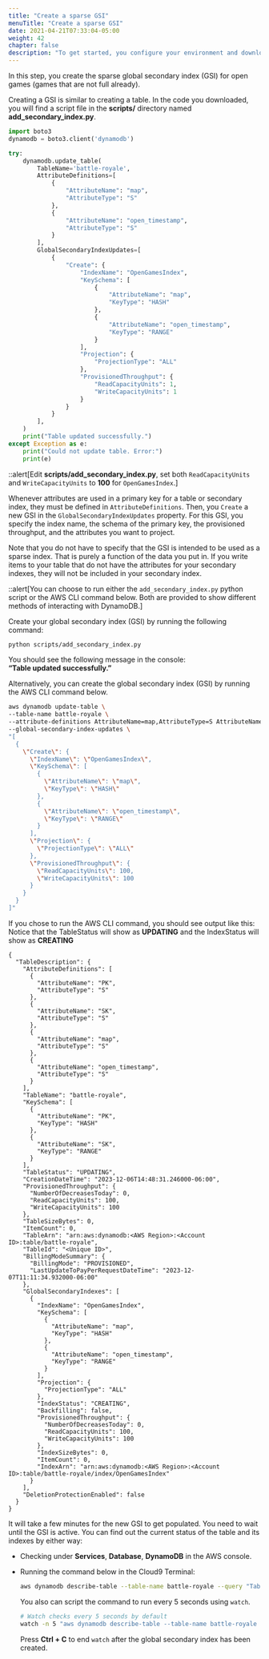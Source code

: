 ```yaml
---
title: "Create a sparse GSI"
menuTitle: "Create a sparse GSI"
date: 2021-04-21T07:33:04-05:00
weight: 42
chapter: false
description: "To get started, you configure your environment and download code that you use during the lab."
---
```


In this step, you create the sparse global secondary index (GSI) for open games (games that are not full already).

Creating a GSI is similar to creating a table. In the code you downloaded, you will find a script file in the **scripts/** directory named **add_secondary_index.py**.

```python
import boto3
dynamodb = boto3.client('dynamodb')

try:
    dynamodb.update_table(
        TableName='battle-royale',
        AttributeDefinitions=[
            {
                "AttributeName": "map",
                "AttributeType": "S"
            },
            {
                "AttributeName": "open_timestamp",
                "AttributeType": "S"
            }
        ],
        GlobalSecondaryIndexUpdates=[
            {
                "Create": {
                    "IndexName": "OpenGamesIndex",
                    "KeySchema": [
                        {
                            "AttributeName": "map",
                            "KeyType": "HASH"
                        },
                        {
                            "AttributeName": "open_timestamp",
                            "KeyType": "RANGE"
                        }
                    ],
                    "Projection": {
                        "ProjectionType": "ALL"
                    },
                    "ProvisionedThroughput": {
                        "ReadCapacityUnits": 1,
                        "WriteCapacityUnits": 1
                    }
                }
            }
        ],
    )
    print("Table updated successfully.")
except Exception as e:
    print("Could not update table. Error:")
    print(e)
```

::alert[Edit **scripts/add_secondary_index.py**, set both `ReadCapacityUnits` and `WriteCapacityUnits` to **100** for `OpenGamesIndex`.]

Whenever attributes are used in a primary key for a table or secondary index, they must be defined in `AttributeDefinitions`. Then, you `Create` a new GSI in the `GlobalSecondaryIndexUpdates` property. For this GSI, you specify the index name, the schema of the primary key, the provisioned throughput, and the attributes you want to project. 

Note that you do not have to specify that the GSI is intended to be used as a sparse index. That is purely a function of the data you put in. If you write items to your table that do not have the attributes for your secondary indexes, they will not be included in your secondary index.

::alert[You can choose to run either the `add_secondary_index.py` python script or the AWS CLI command below. Both are provided to show different methods of interacting with DynamoDB.]

Create your global secondary index (GSI) by running the following command:

```sh
python scripts/add_secondary_index.py
```

You should see the following message in the console:  
**“Table updated successfully.”**

Alternatively, you can create the global secondary index (GSI) by running the AWS CLI command below.

```sh
aws dynamodb update-table \
--table-name battle-royale \
--attribute-definitions AttributeName=map,AttributeType=S AttributeName=open_timestamp,AttributeType=S \
--global-secondary-index-updates \
"[
  {
    \"Create\": {
      \"IndexName\": \"OpenGamesIndex\",
      \"KeySchema\": [
        {
          \"AttributeName\": \"map\",
          \"KeyType\": \"HASH\"
        },
        {
          \"AttributeName\": \"open_timestamp\",
          \"KeyType\": \"RANGE\"
        }
      ],
      \"Projection\": {
        \"ProjectionType\": \"ALL\"
      },
      \"ProvisionedThroughput\": {
        \"ReadCapacityUnits\": 100,
        \"WriteCapacityUnits\": 100
      }
    }
  }
]"
```

If you chose to run the AWS CLI command, you should see output like this:  
Notice that the TableStatus will show as **UPDATING** and the IndexStatus will   show as **CREATING**

```text
{
  "TableDescription": {
    "AttributeDefinitions": [
      {
        "AttributeName": "PK",
        "AttributeType": "S"
      },
      {
        "AttributeName": "SK",
        "AttributeType": "S"
      },
      {
        "AttributeName": "map",
        "AttributeType": "S"
      },
      {
        "AttributeName": "open_timestamp",
        "AttributeType": "S"
      }
    ],
    "TableName": "battle-royale",
    "KeySchema": [
      {
        "AttributeName": "PK",
        "KeyType": "HASH"
      },
      {
        "AttributeName": "SK",
        "KeyType": "RANGE"
      }
    ],
    "TableStatus": "UPDATING",
    "CreationDateTime": "2023-12-06T14:48:31.246000-06:00",
    "ProvisionedThroughput": {
      "NumberOfDecreasesToday": 0,
      "ReadCapacityUnits": 100,
      "WriteCapacityUnits": 100
    },
    "TableSizeBytes": 0,
    "ItemCount": 0,
    "TableArn": "arn:aws:dynamodb:<AWS Region>:<Account ID>:table/battle-royale",
    "TableId": "<Unique ID>",
    "BillingModeSummary": {
      "BillingMode": "PROVISIONED",
      "LastUpdateToPayPerRequestDateTime": "2023-12-07T11:11:34.932000-06:00"
    },
    "GlobalSecondaryIndexes": [
      {
        "IndexName": "OpenGamesIndex",
        "KeySchema": [
          {
            "AttributeName": "map",
            "KeyType": "HASH"
          },
          {
            "AttributeName": "open_timestamp",
            "KeyType": "RANGE"
          }
        ],
        "Projection": {
          "ProjectionType": "ALL"
        },
        "IndexStatus": "CREATING",
        "Backfilling": false,
        "ProvisionedThroughput": {
          "NumberOfDecreasesToday": 0,
          "ReadCapacityUnits": 100,
          "WriteCapacityUnits": 100
        },
        "IndexSizeBytes": 0,
        "ItemCount": 0,
        "IndexArn": "arn:aws:dynamodb:<AWS Region>:<Account ID>:table/battle-royale/index/OpenGamesIndex"
      }
    ],
    "DeletionProtectionEnabled": false
  }
}
```

It will take a few minutes for the new GSI to get populated. You need to wait until the GSI is active. You can find out the current status of the table and its indexes by either way:

- Checking under **Services**, **Database**, **DynamoDB** in the AWS console.

- Running the command below in the Cloud9 Terminal:
    ```sh
    aws dynamodb describe-table --table-name battle-royale --query "Table.GlobalSecondaryIndexes[].IndexStatus"
    ```
    You also can script the command to run every 5 seconds using `watch`.
    ```bash
    # Watch checks every 5 seconds by default
    watch -n 5 "aws dynamodb describe-table --table-name battle-royale --query \"Table.GlobalSecondaryIndexes[].IndexStatus\""
    ```
    Press **Ctrl + C** to end `watch` after the global secondary index has been created.
